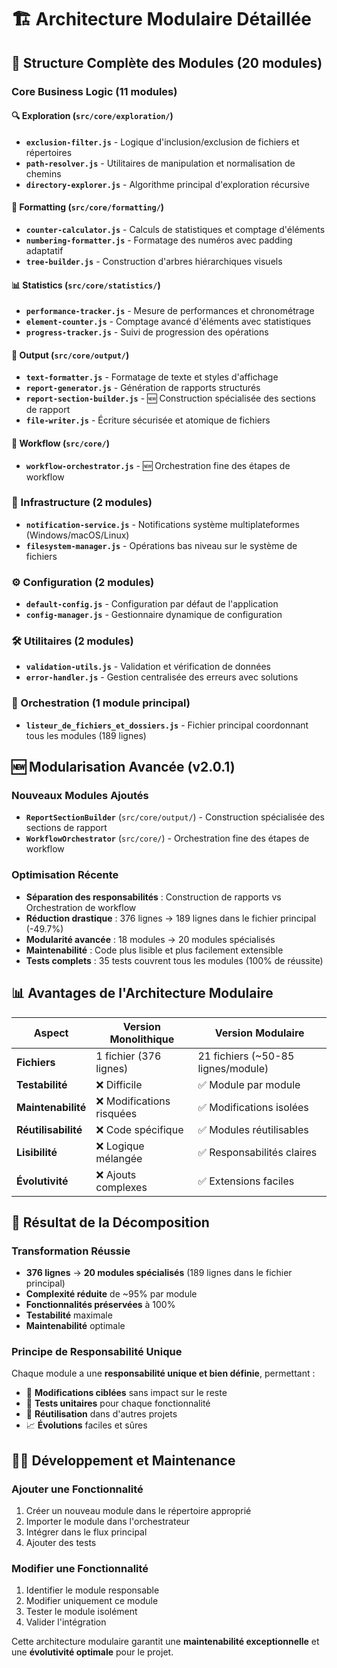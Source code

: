 # 🏗️ Architecture Modulaire Détaillée

## 📁 Structure Complète des Modules (20 modules)

### **Core Business Logic (11 modules)**

#### **🔍 Exploration (`src/core/exploration/`)**
- **`exclusion-filter.js`** - Logique d'inclusion/exclusion de fichiers et répertoires
- **`path-resolver.js`** - Utilitaires de manipulation et normalisation de chemins
- **`directory-explorer.js`** - Algorithme principal d'exploration récursive

#### **📝 Formatting (`src/core/formatting/`)**
- **`counter-calculator.js`** - Calculs de statistiques et comptage d'éléments
- **`numbering-formatter.js`** - Formatage des numéros avec padding adaptatif
- **`tree-builder.js`** - Construction d'arbres hiérarchiques visuels

#### **📊 Statistics (`src/core/statistics/`)**
- **`performance-tracker.js`** - Mesure de performances et chronométrage
- **`element-counter.js`** - Comptage avancé d'éléments avec statistiques
- **`progress-tracker.js`** - Suivi de progression des opérations

#### **📄 Output (`src/core/output/`)**
- **`text-formatter.js`** - Formatage de texte et styles d'affichage
- **`report-generator.js`** - Génération de rapports structurés
- **`report-section-builder.js`** - 🆕 Construction spécialisée des sections de rapport
- **`file-writer.js`** - Écriture sécurisée et atomique de fichiers

#### **🔀 Workflow (`src/core/`)**
- **`workflow-orchestrator.js`** - 🆕 Orchestration fine des étapes de workflow

### **🔧 Infrastructure (2 modules)**
- **`notification-service.js`** - Notifications système multiplateformes (Windows/macOS/Linux)
- **`filesystem-manager.js`** - Opérations bas niveau sur le système de fichiers

### **⚙️ Configuration (2 modules)**
- **`default-config.js`** - Configuration par défaut de l'application
- **`config-manager.js`** - Gestionnaire dynamique de configuration

### **🛠️ Utilitaires (2 modules)**
- **`validation-utils.js`** - Validation et vérification de données
- **`error-handler.js`** - Gestion centralisée des erreurs avec solutions

### **🎯 Orchestration (1 module principal)**
- **`listeur_de_fichiers_et_dossiers.js`** - Fichier principal coordonnant tous les modules (189 lignes)

## 🆕 **Modularisation Avancée (v2.0.1)**

### **Nouveaux Modules Ajoutés**
- **`ReportSectionBuilder`** (`src/core/output/`) - Construction spécialisée des sections de rapport
- **`WorkflowOrchestrator`** (`src/core/`) - Orchestration fine des étapes de workflow

### **Optimisation Récente**
- **Séparation des responsabilités** : Construction de rapports vs Orchestration de workflow
- **Réduction drastique** : 376 lignes → 189 lignes dans le fichier principal (-49.7%)
- **Modularité avancée** : 18 modules → 20 modules spécialisés
- **Maintenabilité** : Code plus lisible et plus facilement extensible
- **Tests complets** : 35 tests couvrent tous les modules (100% de réussite)

## 📊 **Avantages de l'Architecture Modulaire**

| **Aspect** | **Version Monolithique** | **Version Modulaire** |
|------------|---------------------------|------------------------|
| **Fichiers** | 1 fichier (376 lignes) | 21 fichiers (~50-85 lignes/module) |
| **Testabilité** | ❌ Difficile | ✅ Module par module |
| **Maintenabilité** | ❌ Modifications risquées | ✅ Modifications isolées |
| **Réutilisabilité** | ❌ Code spécifique | ✅ Modules réutilisables |
| **Lisibilité** | ❌ Logique mélangée | ✅ Responsabilités claires |
| **Évolutivité** | ❌ Ajouts complexes | ✅ Extensions faciles |

## 🎉 **Résultat de la Décomposition**

### **Transformation Réussie**
- **376 lignes** → **20 modules spécialisés** (189 lignes dans le fichier principal)
- **Complexité réduite** de ~95% par module
- **Fonctionnalités préservées** à 100%
- **Testabilité** maximale
- **Maintenabilité** optimale

### **Principe de Responsabilité Unique**
Chaque module a une **responsabilité unique et bien définie**, permettant :
- 🎯 **Modifications ciblées** sans impact sur le reste
- 🧪 **Tests unitaires** pour chaque fonctionnalité
- 🔄 **Réutilisation** dans d'autres projets
- 📈 **Évolutions** faciles et sûres

## 👨‍💻 **Développement et Maintenance**

### **Ajouter une Fonctionnalité**
1. Créer un nouveau module dans le répertoire approprié
2. Importer le module dans l'orchestrateur
3. Intégrer dans le flux principal
4. Ajouter des tests

### **Modifier une Fonctionnalité**
1. Identifier le module responsable
2. Modifier uniquement ce module
3. Tester le module isolément
4. Valider l'intégration

Cette architecture modulaire garantit une **maintenabilité exceptionnelle** et une **évolutivité optimale** pour le projet.
